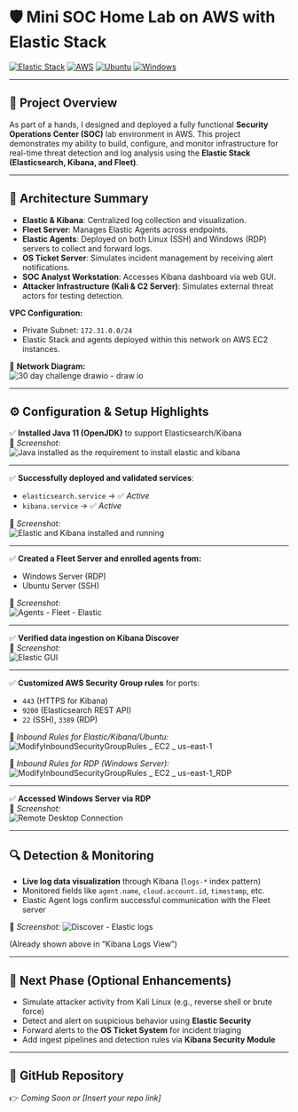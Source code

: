 # 🛡️ Mini SOC Home Lab on AWS with Elastic Stack

[![Elastic Stack](https://img.shields.io/badge/Elastic--Stack-7.17+-blue?logo=elastic)](https://www.elastic.co/)
[![AWS](https://img.shields.io/badge/Hosted%20on-AWS-FF9900?logo=amazon-aws&logoColor=white)](https://aws.amazon.com/)
[![Ubuntu](https://img.shields.io/badge/Linux-Ubuntu%2020.04-E95420?logo=ubuntu)](https://ubuntu.com/)
[![Windows](https://img.shields.io/badge/Windows-Server%202022-0078D6?logo=windows)](https://www.microsoft.com/)

---

## 🔧 Project Overview
As part of a hands, I designed and deployed a fully functional **Security Operations Center (SOC)** lab environment in AWS. This project demonstrates my ability to build, configure, and monitor infrastructure for real-time threat detection and log analysis using the **Elastic Stack (Elasticsearch, Kibana, and Fleet)**.

---

## 🧩 Architecture Summary
- **Elastic & Kibana**: Centralized log collection and visualization.
- **Fleet Server**: Manages Elastic Agents across endpoints.
- **Elastic Agents**: Deployed on both Linux (SSH) and Windows (RDP) servers to collect and forward logs.
- **OS Ticket Server**: Simulates incident management by receiving alert notifications.
- **SOC Analyst Workstation**: Accesses Kibana dashboard via web GUI.
- **Attacker Infrastructure (Kali & C2 Server)**: Simulates external threat actors for testing detection.

**VPC Configuration:**
- Private Subnet: `172.31.0.0/24`
- Elastic Stack and agents deployed within this network on AWS EC2 instances.

📌 **Network Diagram:**  
![30 day challenge drawio - draw io](https://github.com/user-attachments/assets/99405748-db0b-4dff-95fe-74e35777c400)

---

## ⚙️ Configuration & Setup Highlights

✅ **Installed Java 11 (OpenJDK)** to support Elasticsearch/Kibana  
📌 *Screenshot:*  
![Java installed as the requirement to install elastic and kibana](https://github.com/user-attachments/assets/1bf3b3db-0559-4e3b-91c1-06d6365fcca4)

---

✅ **Successfully deployed and validated services**:
- `elasticsearch.service` → ✅ *Active*
- `kibana.service` → ✅ *Active*

📌 *Screenshot:*  
![Elastic and Kibana installed and running](https://github.com/user-attachments/assets/159ce0a3-cb11-4a1a-8199-465ab8b5eeef)

---

✅ **Created a Fleet Server and enrolled agents from:**
- Windows Server (RDP)
- Ubuntu Server (SSH)

📌 *Screenshot:*  
![Agents - Fleet - Elastic](https://github.com/user-attachments/assets/c4f10688-dd0b-41bf-9c35-edda473dfcef)


---

✅ **Verified data ingestion on Kibana Discover**  
📌 *Screenshot:*  
![Elastic GUI](https://github.com/user-attachments/assets/090fb673-913d-4f9c-a908-25e10cdc88c8)


---

✅ **Customized AWS Security Group rules** for ports:  
- `443` (HTTPS for Kibana)  
- `9200` (Elasticsearch REST API)  
- `22` (SSH), `3389` (RDP)

📌 *Inbound Rules for Elastic/Kibana/Ubuntu:*  
![ModifyInboundSecurityGroupRules _ EC2 _ us-east-1](https://github.com/user-attachments/assets/fa63b6ed-38c3-465c-bd7f-6df7ab139143)


📌 *Inbound Rules for RDP (Windows Server):*  
![ModifyInboundSecurityGroupRules _ EC2 _ us-east-1_RDP](https://github.com/user-attachments/assets/5ba3c992-aa22-41a6-ae13-0682f7908cdc)


---

✅ **Accessed Windows Server via RDP**  
📌 *Screenshot:*  
![Remote Desktop Connection](https://github.com/user-attachments/assets/aa1a2276-1f5e-4aa6-88d7-b90c5ffcd001)



---

## 🔍 Detection & Monitoring
- **Live log data visualization** through Kibana (`logs-*` index pattern)
- Monitored fields like `agent.name`, `cloud.account.id`, `timestamp`, etc.
- Elastic Agent logs confirm successful communication with the Fleet server

📌 *Screenshot:*
![Discover - Elastic logs](https://github.com/user-attachments/assets/ae5a63dd-fbb2-456e-9a1e-05500b2ce50c)

(Already shown above in “Kibana Logs View”)

---

## 🧪 Next Phase (Optional Enhancements)
- Simulate attacker activity from Kali Linux (e.g., reverse shell or brute force)
- Detect and alert on suspicious behavior using **Elastic Security**
- Forward alerts to the **OS Ticket System** for incident triaging
- Add ingest pipelines and detection rules via **Kibana Security Module**

---

## 📁 GitHub Repository
👉 _Coming Soon or [Insert your repo link]_

